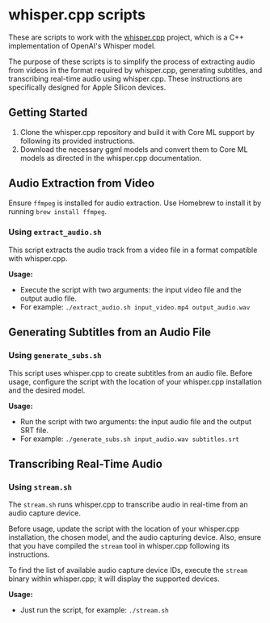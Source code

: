# whisper.cpp scripts

These are scripts to work with the [whisper.cpp](https://github.com/ggerganov/whisper.cpp) project, which is a C++ implementation of OpenAI's Whisper model.

The purpose of these scripts is to simplify the process of extracting audio from videos in the format required by whisper.cpp, generating subtitles, and transcribing real-time audio using whisper.cpp. These instructions are specifically designed for Apple Silicon devices.

## Getting Started

1. Clone the whisper.cpp repository and build it with Core ML support by following its provided instructions.
2. Download the necessary ggml models and convert them to Core ML models as directed in the whisper.cpp documentation.

## Audio Extraction from Video

Ensure `ffmpeg` is installed for audio extraction. Use Homebrew to install it by running `brew install ffmpeg`.

### Using `extract_audio.sh`
This script extracts the audio track from a video file in a format compatible with whisper.cpp.

**Usage:**
- Execute the script with two arguments: the input video file and the output audio file.
- For example: `./extract_audio.sh input_video.mp4 output_audio.wav`

## Generating Subtitles from an Audio File

### Using `generate_subs.sh`
This script uses whisper.cpp to create subtitles from an audio file. Before usage, configure the script with the location of your whisper.cpp installation and the desired model.

**Usage:**
- Run the script with two arguments: the input audio file and the output SRT file.
- For example: `./generate_subs.sh input_audio.wav subtitles.srt`

## Transcribing Real-Time Audio

### Using `stream.sh`
The `stream.sh` runs whisper.cpp to transcribe audio in real-time from an audio capture device.

Before usage, update the script with the location of your whisper.cpp installation, the chosen model, and the audio capturing device. Also, ensure that you have compiled the `stream` tool in whisper.cpp following its instructions.

To find the list of available audio capture device IDs, execute the `stream` binary within whisper.cpp; it will display the supported devices.

**Usage:**
- Just run the script, for example: `./stream.sh`
